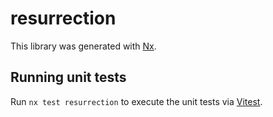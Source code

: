 # resurrection

This library was generated with [Nx](https://nx.dev).

## Running unit tests

Run `nx test resurrection` to execute the unit tests via [Vitest](https://vitest.dev/).
